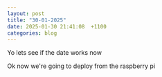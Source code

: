 ```yaml
---
layout: post
title: "30-01-2025"
date: 2025-01-30 21:41:08  +1100
categories: blog
---
```


Yo lets see if the date works now

Ok now we're going to deploy from the raspberry pi